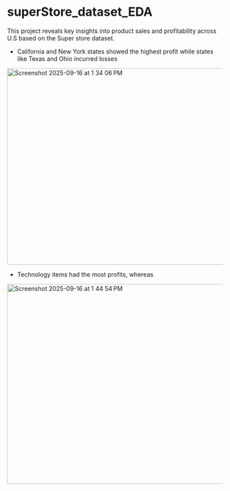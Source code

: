 # superStore_dataset_EDA
This project reveals key insights into product sales and profitability across U.S based on the Super store dataset.
- California and New York states showed the highest profit while states like Texas and Ohio incurred losses
<img width="1168" height="459" alt="Screenshot 2025-09-16 at 1 34 06 PM" src="https://github.com/user-attachments/assets/8d19a685-3256-4d1d-93e1-8090ae47f2a4" />

- Technology items had the most profits, whereas 
<img width="811" height="467" alt="Screenshot 2025-09-16 at 1 44 54 PM" src="https://github.com/user-attachments/assets/18e20828-6f6b-4886-86c7-56f3bcb54e59" />
